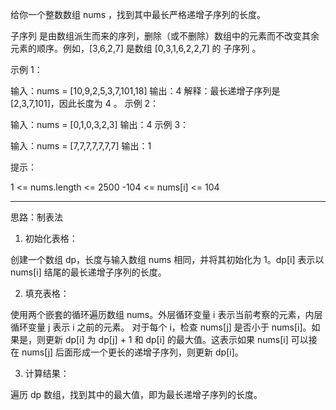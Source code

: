 给你一个整数数组 nums ，找到其中最长严格递增子序列的长度。

子序列 是由数组派生而来的序列，删除（或不删除）数组中的元素而不改变其余元素的顺序。例如，[3,6,2,7] 是数组 [0,3,1,6,2,2,7] 的
子序列
。

 
示例 1：

输入：nums = [10,9,2,5,3,7,101,18]
输出：4
解释：最长递增子序列是 [2,3,7,101]，因此长度为 4 。
示例 2：

输入：nums = [0,1,0,3,2,3]
输出：4
示例 3：

输入：nums = [7,7,7,7,7,7,7]
输出：1
 

提示：

1 <= nums.length <= 2500
-104 <= nums[i] <= 104

----

思路：制表法

1. 初始化表格：

创建一个数组 dp，长度与输入数组 nums 相同，并将其初始化为 1。dp[i] 表示以 nums[i] 结尾的最长递增子序列的长度。

2. 填充表格：

使用两个嵌套的循环遍历数组 nums。外层循环变量 i 表示当前考察的元素，内层循环变量 j 表示 i 之前的元素。
对于每个 i，检查 nums[j] 是否小于 nums[i]。如果是，则更新 dp[i] 为 dp[j] + 1 和 dp[i] 的最大值。这表示如果 nums[i] 可以接在 nums[j] 后面形成一个更长的递增子序列，则更新 dp[i]。

3. 计算结果：

遍历 dp 数组，找到其中的最大值，即为最长递增子序列的长度。